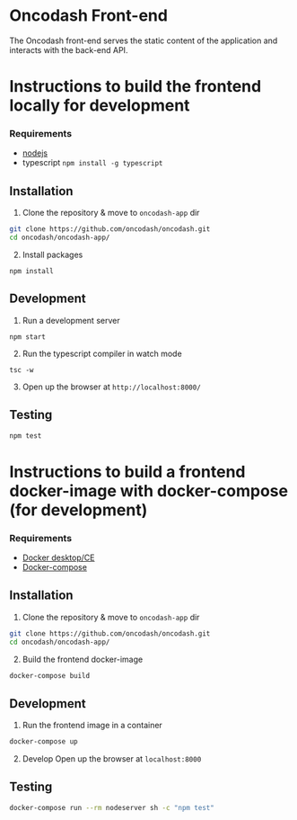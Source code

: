 # Oncodash Front-end

The Oncodash front-end serves the static content of the application and
interacts with the back-end API.

# Instructions to build the frontend locally for development

### Requirements
- [nodejs](https://nodejs.org/en/download/)
- typescript `npm install -g typescript`

## Installation
1. Clone the repository & move to `oncodash-app` dir
```sh
git clone https://github.com/oncodash/oncodash.git
cd oncodash/oncodash-app/
```

2.  Install packages
```
npm install
```

## Development
1. Run a development server
```
npm start
```

2. Run the typescript compiler in watch mode
```
tsc -w
```

3. Open up the browser at `http://localhost:8000/`

## Testing
```sh
npm test
```

# Instructions to build a frontend docker-image with docker-compose (for development)

### Requirements
- [Docker desktop/CE](https://docs.docker.com/engine/install/) 
- [Docker-compose](https://docs.docker.com/compose/install/)

## Installation
1. Clone the repository & move to `oncodash-app` dir
```sh
git clone https://github.com/oncodash/oncodash.git
cd oncodash/oncodash-app/
```

2. Build the frontend docker-image
```sh
docker-compose build
```

## Development
1. Run the frontend image in a container
```sh
docker-compose up
```

2. Develop
Open up the browser at `localhost:8000`

## Testing
```sh
docker-compose run --rm nodeserver sh -c "npm test"
```
